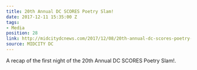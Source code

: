 ```yaml
---
title: 20th Annual DC SCORES Poetry Slam!
date: 2017-12-11 15:35:00 Z
tags:
- Media
position: 28
link: http://midcitydcnews.com/2017/12/08/20th-annual-dc-scores-poetry-slam/
source: MIDCITY DC
---
```


A recap of the first night of the 20th Annual DC SCORES Poetry Slam!.